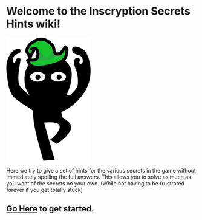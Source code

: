# Welcome to the Inscryption Secrets Hints wiki!

![](dancing_wizard_flat.svg)

Here we try to give a set of hints for the various secrets in the game without immediately spoiling the full answers.
This allows you to solve as much as you want of the secrets on your own. (While not having to be frustrated forever if you get totally stuck)

## [Go Here](https://github.com/Khanattila/inscryption-secrets-hints/wiki/Segreti-post-gioco-e-realt%C3%A0-alternativa) to get started.
